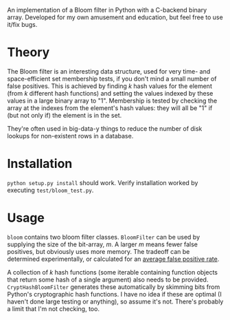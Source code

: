 An implementation of a Bloom filter in Python with a C-backend binary array.
Developed for my own amusement and education, but feel free to use it/fix bugs.

# Theory

The Bloom filter is an interesting data structure, used for very time- and
space-efficient set membership tests, if you don't mind a small number of false
positives. This is achieved by finding _k_ hash values for the element (from
_k_ different hash functions) and setting the values indexed by these values in
a large binary array to "1". Membership is tested by checking the array at the
indexes from the element's hash values: they will all be "1" if (but not only
if) the element is in the set.

They're often used in big-data-y things to reduce the number of disk lookups
for non-existent rows in a database. 


# Installation

`python setup.py install` should work. Verify installation worked 
by executing `test/bloom_test.py`.

# Usage 

`bloom` contains two bloom filter classes. `BloomFilter` can be used by
supplying the size of the bit-array, _m_. A larger _m_ means fewer false
positives, but obviously uses more memory. The tradeoff can be determined
experimentally, or calculated for an [average false positive
rate](http://en.wikipedia.org/wiki/Bloom_filter#Probability_of_false_positives).

A collection of _k_ hash functions (some iterable containing function objects
that return some hash of a single argument) also needs to be provided.
`CryptHashBloomFilter` generates these automatically by skimming bits from 
Python's cryptographic hash functions. I have no idea if these are optimal (I
haven't done large testing or anything), so assume it's not. There's probably
a limit that I'm not checking, too.
